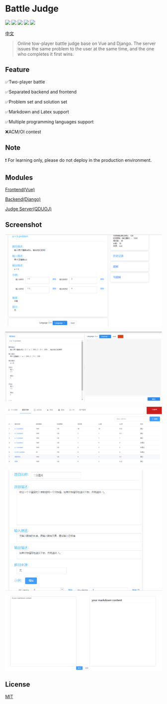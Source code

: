 # Battle Judge

![](https://img.shields.io/badge/vue-2.6.11-blue)
![](https://img.shields.io/badge/Python-3.6.8-blue)
![](https://img.shields.io/badge/Django-3.1.5-blue)
![](https://img.shields.io/badge/Django%20rest%20framework-3.12.5-blue)
![](https://img.shields.io/badge/license-MIT-green)

[中文](./README-CN.md)

> Online tow-player battle judge base on Vue and Django. The server issues the same problem to the user at the same time, and the one who completes it first wins.



## Feature

&#x2705;Two-player battle

&#x2705;Separated backend and frontend

&#x2705;Problem set and solution set

&#x2705;Markdown and Latex support

&#x2705;Multiple programming languages support

&#x274c;ACM/OI contest

## Note

&#x2757; For learning only, please do not deploy in the production environment.

## Modules

[Frontend(Vue)](https://github.com/BattleJudge/ojFE)

[Backend(Django)](https://github.com/BattleJudge/ojBE)

[Judge Server(QDUOJ)](https://github.com/QingdaoU/JudgeServer)



## Screenshot
![](./ojFE/img/single.png)

![](./ojFE/img/battleOj.png)

![](./ojFE/img/problemList.png)

![](./ojFE/img/problemEdit.png)

![](./ojFE/img/markdown.png)



## License

[MIT](http://opensource.org/licenses/MIT)